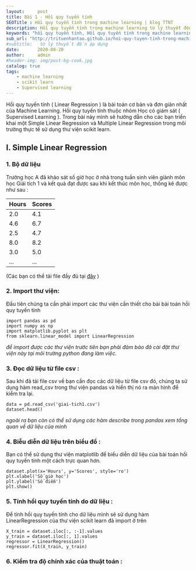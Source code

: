```yaml
---
layout:     post
title: Bài 1 - Hồi quy tuyến tính
SEOTitle : Hồi quy tuyến tính trong machine learning | blog TTNT
description: Hồi quy tuyến tính trong machine learning từ lý thuyết đến thực tế sử dụng python, giúp mọi người tiếp cận một các dễ dàng
keywords: "hồi quy tuyến tính, Hồi quy tuyến tính trong machine learning, linear regression, hồi quy tuyến tính scikit learn, thuật toán hồi quy tuyến tính, áp dụng hồi quy tuyến tính, hoi quy tuyen tinh, thuat toan hoi quy tuyen tinh"
sub_url: "http://trituenhantao.github.io/hoi-quy-tuyen-tinh-trong-machine-learning" 
#subtitle:   từ lý thuyết đến áp dụng 
date:       2020-08-20
author:     admin
#header-img: img/post-bg-cook.jpg
catalog: true
tags:
    - machine learning
    - scikit learn
    - Supervised learning
---
```

Hồi quy tuyến tính ( Linear Regression ) là bài toán cơ bản và đơn giản nhất của Machine Learning. Hồi quy tuyến tính thuộc nhóm Học có giám sát ( Supervised Learning ). Trong bài này mình sẽ hướng dẫn cho các bạn triển khai một Simple Linear Regression và Multiple Linear Regression trong môi trường thực tế sử dụng thư viện scikit learn.

## I. Simple Linear Regression
### 1. Bộ dữ liệu
Trường học A đã khảo sát số giờ học ở nhà trong tuần sinh viên giành môn học Giải tích 1 và kết quả đạt được sau khi kết thúc môn học, thống kê được như sau :

| Hours | Scores |
|-------|--------|
| 2.0   | 4.1    |
| 4.6   | 6.7    |
| 2.5   | 4.7    |
| 8.0   | 8.2    |
| 3.0   | 5.0    |
| ...   | ...    |


(Các bạn có thể tải file đầy đủ tại [đây](https://raw.githubusercontent.com/trituenhantao/data-web/master/giai-tich1.csv) ) 

### 2. Import thư viện:

Đầu tiên chúng ta cần phải import các thư viện cần thiết cho bài bài toán hồi quy tuyến tính

```
import pandas as pd
import numpy as np
import matplotlib.pyplot as plt
from sklearn.linear_model import LinearRegression 
```
_để import được các thư viện trước tiên bạn phải đảm bảo đã cài đặt thư viện này tại môi trường python đang làm việc._
### 3. Đọc dữ liệu từ file csv :

Sau khi đã tải file csv về bạn cần đọc các dữ liệu từ file csv đó, chúng ta sử dụng hàm read_csv trong thư viện pandas và hiển thị nó ra màn hình để kiểm tra lại.

```
data = pd.read_csv('giai-tich1.csv')
dataset.head()
```

_ngoài ra bạn còn có thể sử dụng các hàm describe trong pandas xem tổng quan về dữ liệu của mình_

### 4. Biễu diễn dữ liệu trên biểu đồ :

Bạn có thể sử dụng thư viện matplotlib để biểu diễn dữ liệu của bài toán hồi quy tuyến tính một cách trực quan hơn.

```
dataset.plot(x='Hours', y='Scores', style='ro')
plt.xlabel('Số giờ học')
plt.ylabel('Số điểm')
plt.show()
```

### 5. Tính hồi quy tuyến tính do dữ liệu :

Để tính hồi quy tuyến tính cho dữ liệu mình sẽ sử dụng hàm LinearRegression của thư viện scikit learn đã import ở trên

```
X_train = dataset.iloc[:, :-1].values
y_train = dataset.iloc[:, 1].values
regressor = LinearRegression()
regressor.fit(X_train, y_train)
```

### 6. Kiểm tra độ chính xác của thuật toán :

